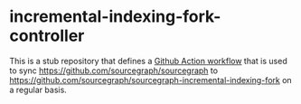 # incremental-indexing-fork-controller

This is a stub repository that defines a [Github Action workflow](./.github/workflows/sync.yaml) that is used to sync https://github.com/sourcegraph/sourcegraph to https://github.com/sourcegraph/sourcegraph-incremental-indexing-fork on a regular basis.
